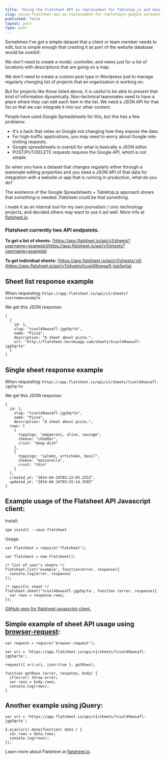 ```yaml
---
title: "Using the Flatsheet API as replacement for Tabletop.js and Google Spreadsheets"
slug: using-flatsheet-api-as-replacement-for-tabletopjs-google-spreadsheets
published: false
layout: post
type: post
---
```


Sometimes I've got a simple dataset that a client or team member needs to edit, but is simple enough that creating it as part of the website database would be overkill.

We don't need to create a model, controller, and views just for a list of locations with descriptions that are going on a map.

We don't need to create a custom post type in Wordpress just to manage regularly changing list of projects that an organization is working on.

But for projects like those listed above, it is useful to be able to present that kind of information dynamically. Non-technical teammates need to have a place where they can edit each item in the list. We need a JSON API for that list so that we can integrate it into our other content.

People have used Google Spreadsheets for this, but this has a few problems:

- It's a hack that relies on Google not changing how they expose the data.
- For high-traffic applications, you may need to worry about Google rate-limiting requests.
- Google spreadsheets is overkill for what is basically a JSON editor.
- POST/PUT/DELETE requests requires the Google API, which is not simple.

So when you have a dataset that changes regularly either through a teammate editing properties and you need a JSON API of that data for integration with a website or app that is running in production, what do you do?

The existence of the Google Spreadsheets + Tabletop.js approach shows that _something_ is needed. Flatsheet could be that something.

I made it as an internal tool for my own journalism / civic technology projects, and decided others may want to use it asl well. More info at [flatsheet.io](http://flatsheet.io).


### Flatsheet currently two API endpoints.

**To get a list of sheets:** [https://app.flatsheet.io/api/v1/sheets?username=example](https://app.flatsheet.io/api/v1/sheets?username=example)

**To get individual sheets:** [https://app.flatsheet.io/api/v1/sheets/:id](https://app.flatsheet.io/api/v1/sheets/tcuxl49owsafl-jgp5qrta)

## Sheet list response example

When requesting: `https://app.flatsheet.io/api/v1/sheets?username=example`

We get this JSON response:

```
[
  {
    id: 1,
    slug: "tcuxl49owsafl-jgp5qrta",
    name: "Pizza",
    description: "A sheet about pizza.",
    url: "http://flatsheet.herokuapp.com/sheets/tcuxl49owsafl-jgp5qrta"
  }
]
```

## Single sheet response example

When requesting: `https://app.flatsheet.io/api/v1/sheets/tcuxl49owsafl-jgp5qrta`

We get this JSON response:

```
{
  id: 1,
    slug: "tcuxl49owsafl-jgp5qrta",
    name: "Pizza",
    description: "A sheet about pizza.",
  rows: [
    {
      toppings: "pepperoni, olive, sausage",
      cheese: "cheddar",
      crust: "deep dish"
    },
    {
      toppings: "salmon, artichoke, basil",
      cheese: "mozzarella",
      crust: "thin"
    }
  ],
  created_at: "2014-04-24T03:22:03.255Z",
  updated_at: "2014-04-24T03:25:14.359Z"
}
```

## Example usage of the Flatsheet API Javascript client:

Install:

```
npm install --save flatsheet
```

Usage:

```
var Flatsheet = require('flatsheet');

var flatsheet = new Flatsheet();

/* list of user's sheets */
flatsheet.list('example', function(error, response){
  console.log(error, response)
});

/* specific sheet */
flatsheet.sheet('tcuxl49owsafl-jgp5qrta', function (error, response){
  var rows = response.rows;
});
```

[GitHub repo for flatsheet-javascript-client.](https://github.com/flatsheet/flatsheet-javascript-client)

## Simple example of sheet API usage using [browser-request](http://npmjs.org/browser-request):

```
var request = require('browser-request');

var uri = 'https://app.flatsheet.io/api/v1/sheets/tcuxl49owsafl-jgp5qrta';

request({ uri:uri, json:true }, getRows);

function getRows (error, response, body) {
  if(error) throw error;
  var rows = body.rows;
  console.log(rows);
}
```

## Another example using jQuery:

```
var uri = 'https://app.flatsheet.io/api/v1/sheets/tcuxl49owsafl-jgp5qrta';

$.ajax(uri).done(function( data ) {
  var rows = data.rows;
  console.log(rows);
});
```

Learn more about Flatsheet at [flatsheet.io](http://flatsheet.io).